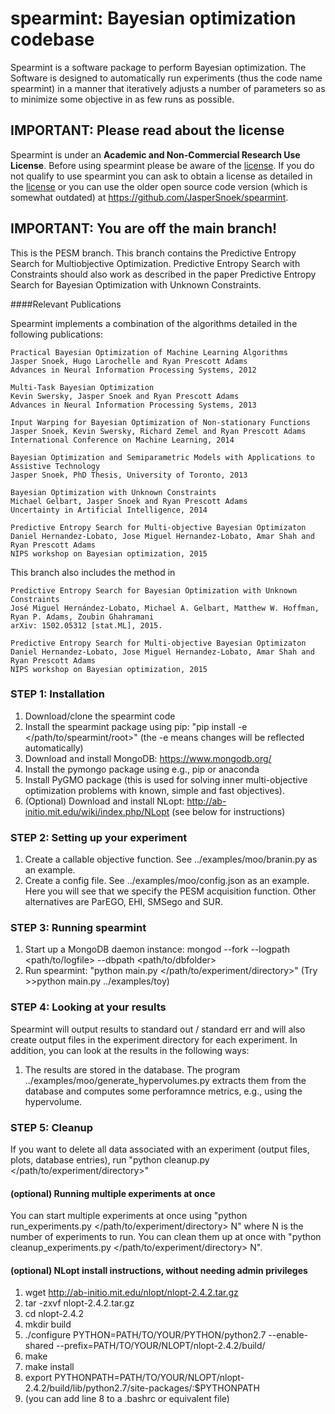 spearmint: Bayesian optimization codebase
=========================================

Spearmint is a software package to perform Bayesian optimization. The Software is designed to automatically run experiments (thus the code name spearmint) in a manner that iteratively adjusts a number of parameters so as to minimize some objective in as few runs as possible.

## IMPORTANT: Please read about the license
Spearmint is under an **Academic and Non-Commercial Research Use License**.  Before using spearmint please be aware of the [license](LICENSE.md).  If you do not qualify to use spearmint you can ask to obtain a license as detailed in the [license](LICENSE.md) or you can use the older open source code version (which is somewhat outdated) at https://github.com/JasperSnoek/spearmint.  

## IMPORTANT: You are off the main branch!
This is the PESM branch. This branch contains the Predictive Entropy Search for Multiobjective Optimization. Predictive Entropy Search with Constraints should also work as described in the paper Predictive Entropy Search for Bayesian Optimization with Unknown Constraints. 

####Relevant Publications

Spearmint implements a combination of the algorithms detailed in the following publications:

    Practical Bayesian Optimization of Machine Learning Algorithms  
    Jasper Snoek, Hugo Larochelle and Ryan Prescott Adams  
    Advances in Neural Information Processing Systems, 2012  

    Multi-Task Bayesian Optimization  
    Kevin Swersky, Jasper Snoek and Ryan Prescott Adams  
    Advances in Neural Information Processing Systems, 2013  

    Input Warping for Bayesian Optimization of Non-stationary Functions  
    Jasper Snoek, Kevin Swersky, Richard Zemel and Ryan Prescott Adams  
    International Conference on Machine Learning, 2014  

    Bayesian Optimization and Semiparametric Models with Applications to Assistive Technology  
    Jasper Snoek, PhD Thesis, University of Toronto, 2013  
  
    Bayesian Optimization with Unknown Constraints
    Michael Gelbart, Jasper Snoek and Ryan Prescott Adams
    Uncertainty in Artificial Intelligence, 2014

    Predictive Entropy Search for Multi-objective Bayesian Optimizaton
    Daniel Hernandez-Lobato, Jose Miguel Hernandez-Lobato, Amar Shah and Ryan Prescott Adams
    NIPS workshop on Bayesian optimization, 2015

This branch also includes the method in 

    Predictive Entropy Search for Bayesian Optimization with Unknown Constraints
    José Miguel Hernández-Lobato, Michael A. Gelbart, Matthew W. Hoffman, Ryan P. Adams, Zoubin Ghahramani
    arXiv: 1502.05312 [stat.ML], 2015.

    Predictive Entropy Search for Multi-objective Bayesian Optimizaton
    Daniel Hernandez-Lobato, Jose Miguel Hernandez-Lobato, Amar Shah and Ryan Prescott Adams
    NIPS workshop on Bayesian optimization, 2015

### STEP 1: Installation
1. Download/clone the spearmint code
2. Install the spearmint package using pip: "pip install -e \</path/to/spearmint/root\>" (the -e means changes will be reflected automatically)
3. Download and install MongoDB: https://www.mongodb.org/
4. Install the pymongo package using e.g., pip or anaconda
5. Install PyGMO package (this is used for solving inner multi-objective optimization problems with known, simple and fast objectives).
6. (Optional) Download and install NLopt: http://ab-initio.mit.edu/wiki/index.php/NLopt (see below for instructions)

### STEP 2: Setting up your experiment
1. Create a callable objective function. See ../examples/moo/branin.py as an example.
2. Create a config file. See ../examples/moo/config.json as an example. Here you will see that we specify the PESM acquisition function. Other alternatives are ParEGO, EHI, SMSego and SUR.

### STEP 3: Running spearmint
1. Start up a MongoDB daemon instance: mongod --fork --logpath \<path/to/logfile\> --dbpath \<path/to/dbfolder\>
2. Run spearmint: "python main.py \</path/to/experiment/directory\>"
(Try >>python main.py ../examples/toy)

### STEP 4: Looking at your results
Spearmint will output results to standard out / standard err and will also create output files in the experiment directory for each experiment. In addition, you can look at the results in the following ways:

1. The results are stored in the database. The program ../examples/moo/generate_hypervolumes.py extracts them from the database and computes some
perforamnce metrics, e.g., using the hypervolume.

### STEP 5: Cleanup
If you want to delete all data associated with an experiment (output files, plots, database entries), run "python cleanup.py \</path/to/experiment/directory\>"

#### (optional) Running multiple experiments at once
You can start multiple experiments at once using "python run_experiments.py \</path/to/experiment/directory\> N" where N is the number of experiments to run. You can clean them up at once with "python cleanup_experiments.py \</path/to/experiment/directory\> N". 

#### (optional) NLopt install instructions, without needing admin privileges 
1. wget http://ab-initio.mit.edu/nlopt/nlopt-2.4.2.tar.gz
2. tar -zxvf nlopt-2.4.2.tar.gz
3. cd nlopt-2.4.2
4. mkdir build
5. ./configure PYTHON=PATH/TO/YOUR/PYTHON/python2.7 --enable-shared --prefix=PATH/TO/YOUR/NLOPT/nlopt-2.4.2/build/
6. make
7. make install
8. export PYTHONPATH=PATH/TO/YOUR/NLOPT/nlopt-2.4.2/build/lib/python2.7/site-packages/:$PYTHONPATH
9. (you can add line 8 to a .bashrc or equivalent file)
